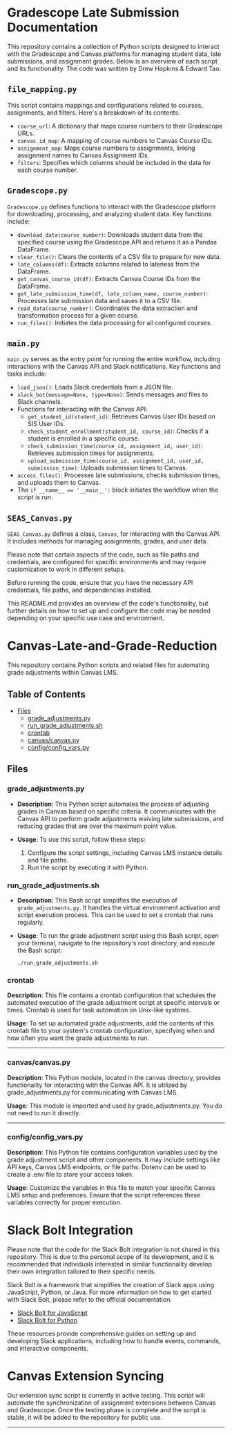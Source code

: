 
# Gradescope Late Submission Documentation

This repository contains a collection of Python scripts designed to interact with the Gradescope and Canvas platforms for managing student data, late submissions, and assignment grades. Below is an overview of each script and its functionality. The code was written by Drew Hopkins & Edward Tao. 

## `file_mapping.py`

This script contains mappings and configurations related to courses, assignments, and filters. Here's a breakdown of its contents:

- `course_url`: A dictionary that maps course numbers to their Gradescope URLs.
- `canvas_id_map`: A mapping of course numbers to Canvas Course IDs.
- `assignment_map`: Maps course numbers to assignments, linking assignment names to Canvas Assignment IDs.
- `filters`: Specifies which columns should be included in the data for each course number.

## `Gradescope.py`

`Gradescope.py` defines functions to interact with the Gradescope platform for downloading, processing, and analyzing student data. Key functions include:

- `download_data(course_number)`: Downloads student data from the specified course using the Gradescope API and returns it as a Pandas DataFrame.
- `clear_file()`: Clears the contents of a CSV file to prepare for new data.
- `late_columns(df)`: Extracts columns related to lateness from the DataFrame.
- `get_canvas_course_id(df)`: Extracts Canvas Course IDs from the DataFrame.
- `get_late_submission_time(df, late_column_name, course_number)`: Processes late submission data and saves it to a CSV file.
- `read_data(course_number)`: Coordinates the data extraction and transformation process for a given course.
- `run_files()`: Initiates the data processing for all configured courses.

## `main.py`

`main.py` serves as the entry point for running the entire workflow, including interactions with the Canvas API and Slack notifications. Key functions and tasks include:

- `load_json()`: Loads Slack credentials from a JSON file.
- `slack_bot(message=None, type=None)`: Sends messages and files to Slack channels.
- Functions for interacting with the Canvas API:
  - `get_student_id(student_id)`: Retrieves Canvas User IDs based on SIS User IDs.
  - `check_student_enrollment(student_id, course_id)`: Checks if a student is enrolled in a specific course.
  - `check_submission_time(course_id, assignment_id, user_id)`: Retrieves submission times for assignments.
  - `upload_submission_time(course_id, assignment_id, user_id, submission_time)`: Uploads submission times to Canvas.
- `access_files()`: Processes late submissions, checks submission times, and uploads them to Canvas.
- The `if __name__ == '__main__':` block initiates the workflow when the script is run.

## `SEAS_Canvas.py`

`SEAS_Canvas.py` defines a class, `Canvas`, for interacting with the Canvas API. It includes methods for managing assignments, grades, and user data.

Please note that certain aspects of the code, such as file paths and credentials, are configured for specific environments and may require customization to work in different setups.

Before running the code, ensure that you have the necessary API credentials, file paths, and dependencies installed.

This README.md provides an overview of the code's functionality, but further details on how to set up and configure the code may be needed depending on your specific use case and environment.


# Canvas-Late-and-Grade-Reduction

This repository contains Python scripts and related files for automating grade adjustments within Canvas LMS.

## Table of Contents

- [Files](#files)
  - [grade_adjustments.py](#grade_adjustmentspy)
  - [run_grade_adjustments.sh](#run_grade_adjustmentssh)
  - [crontab](#crontab)
  - [canvas/canvas.py](#canvascanvaspy)
  - [config/config_vars.py](#configconfig_varspy)

## Files

### grade_adjustments.py

- **Description**: This Python script automates the process of adjusting grades in Canvas based on specific criteria. It communicates with the Canvas API to perform grade adjustments waiving late submissions, and reducing grades that are over the maximum point value.

- **Usage**: To use this script, follow these steps:
  1. Configure the script settings, including Canvas LMS instance details and file paths.
  2. Run the script by executing it with Python.

### run_grade_adjustments.sh

- **Description**: This Bash script simplifies the execution of `grade_adjustments.py`. It handles the virtual environment activation and script execution process. This can be used to set a crontab that runs regularly.

- **Usage**: To run the grade adjustment script using this Bash script, open your terminal, navigate to the repository's root directory, and execute the Bash script:
   ```shell
   ./run_grade_adjustments.sh

### crontab

**Description**: This file contains a crontab configuration that schedules the automated execution of the grade adjustment script at specific intervals or times. Crontab is used for task automation on Unix-like systems.

**Usage**: To set up automated grade adjustments, add the contents of this crontab file to your system's crontab configuration, specifying when and how often you want the grade adjustments to run.

---

### canvas/canvas.py

**Description**: This Python module, located in the canvas directory, provides functionality for interacting with the Canvas API. It is utilized by grade_adjustments.py for communicating with Canvas LMS.

**Usage**: This module is imported and used by grade_adjustments.py. You do not need to run it directly.

---

### config/config_vars.py

**Description**: This Python file contains configuration variables used by the grade adjustment script and other components. It may include settings like API keys, Canvas LMS endpoints, or file paths. Dotenv can be used to create a .env file to store your access token.

**Usage**: Customize the variables in this file to match your specific Canvas LMS setup and preferences. Ensure that the script references these variables correctly for proper execution.

# Slack Bolt Integration

Please note that the code for the Slack Bolt integration is not shared in this repository. This is due to the personal scope of its development, and it is recommended that individuals interested in similar functionality develop their own integration tailored to their specific needs.

Slack Bolt is a framework that simplifies the creation of Slack apps using JavaScript, Python, or Java. For more information on how to get started with Slack Bolt, please refer to the official documentation:

- [Slack Bolt for JavaScript](https://slack.dev/bolt-js/tutorial/getting-started)
- [Slack Bolt for Python](https://slack.dev/bolt-python/tutorial/getting-started)

These resources provide comprehensive guides on setting up and developing Slack applications, including how to handle events, commands, and interactive components.

# Canvas Extension Syncing

Our extension sync script is currently in active testing. This script will automate the synchronization of assignment extensions between Canvas and Gradescope. Once the testing phase is complete and the script is stable, it will be added to the repository for public use.

---
